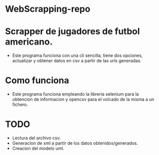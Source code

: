 # WebScrapping-repo
# Scrapper de jugadores de futbol americano.
- Este programa funciona con una cli sencilla, tiene dos opciones, actualizar y obtener datos en csv a partir de las urls generadas.
# Como funciona
- Este programa funciona empleando la libreria selenium para la obtencion de informacion y opencsv para el volcado de la misma a un fichero.
# TODO
- Lectura del archivo csv.
- Generacion de xml a partir de los datos obtenidos/generados.
- Creacion del modelo uml.
